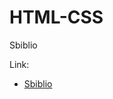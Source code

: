 # HTML-CSS
<p>Sbiblio</p>
<p>Link:</p>
<ul>
    <li><a href="https://clebertonpg.github.io/Sbiblio/index.html" target="_blank">Sbiblio</a></li>
</ul>